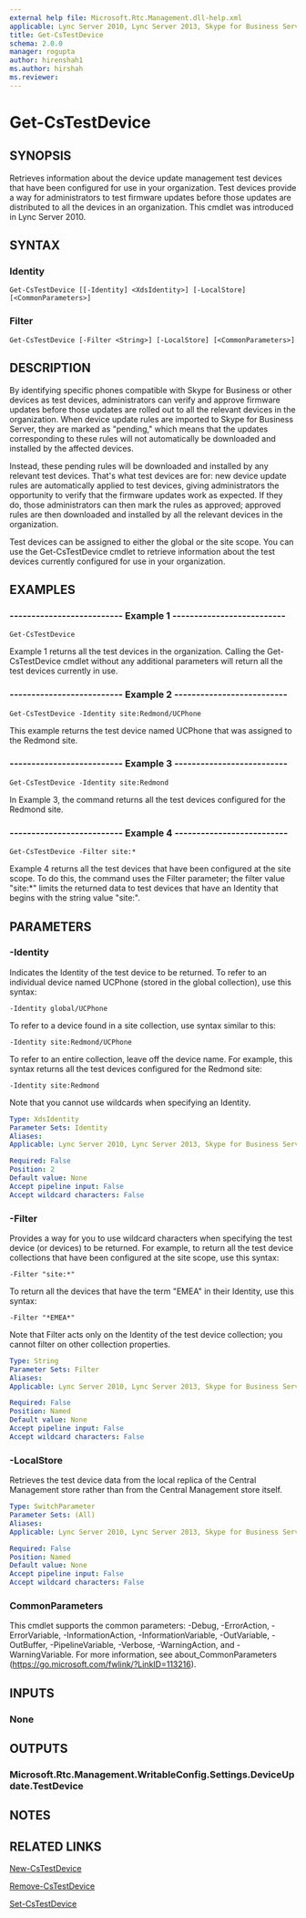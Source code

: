 ```yaml
---
external help file: Microsoft.Rtc.Management.dll-help.xml
applicable: Lync Server 2010, Lync Server 2013, Skype for Business Server 2015, Skype for Business Server 2019
title: Get-CsTestDevice
schema: 2.0.0
manager: rogupta
author: hirenshah1
ms.author: hirshah
ms.reviewer:
---
```


# Get-CsTestDevice

## SYNOPSIS
Retrieves information about the device update management test devices that have been configured for use in your organization.
Test devices provide a way for administrators to test firmware updates before those updates are distributed to all the devices in an organization.
This cmdlet was introduced in Lync Server 2010.


## SYNTAX

### Identity
```
Get-CsTestDevice [[-Identity] <XdsIdentity>] [-LocalStore] [<CommonParameters>]
```

### Filter
```
Get-CsTestDevice [-Filter <String>] [-LocalStore] [<CommonParameters>]
```

## DESCRIPTION
By identifying specific phones compatible with Skype for Business or other devices as test devices, administrators can verify and approve firmware updates before those updates are rolled out to all the relevant devices in the organization.
When device update rules are imported to Skype for Business Server, they are marked as "pending," which means that the updates corresponding to these rules will not automatically be downloaded and installed by the affected devices.

Instead, these pending rules will be downloaded and installed by any relevant test devices.
That's what test devices are for: new device update rules are automatically applied to test devices, giving administrators the opportunity to verify that the firmware updates work as expected.
If they do, those administrators can then mark the rules as approved; approved rules are then downloaded and installed by all the relevant devices in the organization.

Test devices can be assigned to either the global or the site scope.
You can use the Get-CsTestDevice cmdlet to retrieve information about the test devices currently configured for use in your organization.


## EXAMPLES

### -------------------------- Example 1 --------------------------
```
Get-CsTestDevice
```

Example 1 returns all the test devices in the organization.
Calling the Get-CsTestDevice cmdlet without any additional parameters will return all the test devices currently in use.

### -------------------------- Example 2 --------------------------
```
Get-CsTestDevice -Identity site:Redmond/UCPhone
```

This example returns the test device named UCPhone that was assigned to the Redmond site.

### -------------------------- Example 3 --------------------------
```
Get-CsTestDevice -Identity site:Redmond
```

In Example 3, the command returns all the test devices configured for the Redmond site.

### -------------------------- Example 4 --------------------------
```
Get-CsTestDevice -Filter site:*
```

Example 4 returns all the test devices that have been configured at the site scope.
To do this, the command uses the Filter parameter; the filter value "site:*" limits the returned data to test devices that have an Identity that begins with the string value "site:".


## PARAMETERS

### -Identity
Indicates the Identity of the test device to be returned.
To refer to an individual device named UCPhone (stored in the global collection), use this syntax:

`-Identity global/UCPhone`

To refer to a device found in a site collection, use syntax similar to this:

`-Identity site:Redmond/UCPhone`

To refer to an entire collection, leave off the device name.
For example, this syntax returns all the test devices configured for the Redmond site:

`-Identity site:Redmond`

Note that you cannot use wildcards when specifying an Identity.

```yaml
Type: XdsIdentity
Parameter Sets: Identity
Aliases: 
Applicable: Lync Server 2010, Lync Server 2013, Skype for Business Server 2015, Skype for Business Server 2019

Required: False
Position: 2
Default value: None
Accept pipeline input: False
Accept wildcard characters: False
```

### -Filter
Provides a way for you to use wildcard characters when specifying the test device (or devices) to be returned.
For example, to return all the test device collections that have been configured at the site scope, use this syntax:

`-Filter "site:*"`

To return all the devices that have the term "EMEA" in their Identity, use this syntax:

`-Filter "*EMEA*"`

Note that Filter acts only on the Identity of the test device collection; you cannot filter on other collection properties.

```yaml
Type: String
Parameter Sets: Filter
Aliases: 
Applicable: Lync Server 2010, Lync Server 2013, Skype for Business Server 2015, Skype for Business Server 2019

Required: False
Position: Named
Default value: None
Accept pipeline input: False
Accept wildcard characters: False
```

### -LocalStore
Retrieves the test device data from the local replica of the Central Management store rather than from the Central Management store itself.

```yaml
Type: SwitchParameter
Parameter Sets: (All)
Aliases: 
Applicable: Lync Server 2010, Lync Server 2013, Skype for Business Server 2015, Skype for Business Server 2019

Required: False
Position: Named
Default value: None
Accept pipeline input: False
Accept wildcard characters: False
```

### CommonParameters
This cmdlet supports the common parameters: -Debug, -ErrorAction, -ErrorVariable, -InformationAction, -InformationVariable, -OutVariable, -OutBuffer, -PipelineVariable, -Verbose, -WarningAction, and -WarningVariable. For more information, see about_CommonParameters (https://go.microsoft.com/fwlink/?LinkID=113216).

## INPUTS

### None


## OUTPUTS

### Microsoft.Rtc.Management.WritableConfig.Settings.DeviceUpdate.TestDevice


## NOTES


## RELATED LINKS

[New-CsTestDevice](New-CsTestDevice.md)

[Remove-CsTestDevice](Remove-CsTestDevice.md)

[Set-CsTestDevice](Set-CsTestDevice.md)

